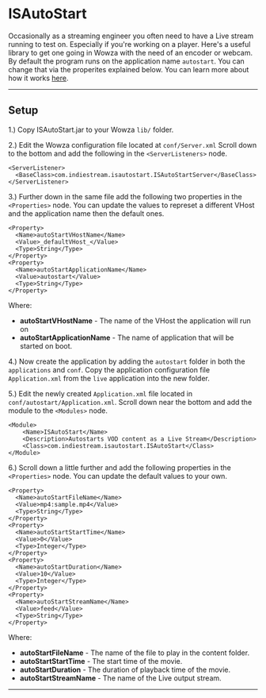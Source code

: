 # ISAutoStart

Occasionally as a streaming engineer you often need to have a Live stream running to test on. Especially if you're working on a player. Here's a useful library to get one going in Wowza with the need of an encoder or webcam. By default the program runs on the application name ```autostart```. You can change that via the properites explained below. You can learn more about how it works [here](http://www.indiestre.am/?p=7).

---

## Setup

1.) Copy ISAutoStart.jar to your Wowza ```lib/``` folder.

2.) Edit the Wowza configuration file located at ```conf/Server.xml``` Scroll down to the bottom and add the following in the ```<ServerListeners>``` node.

```
<ServerListener>
  <BaseClass>com.indiestream.isautostart.ISAutoStartServer</BaseClass>
</ServerListener>
```

3.) Further down in the same file add the following two properties in the ```<Properties>``` node. You can update the values to represet a different VHost and the application name then the default ones.

```
<Property>
  <Name>autoStartVHostName</Name>
  <Value>_defaultVHost_</Value>
  <Type>String</Type>
</Property>
<Property>
  <Name>autoStartApplicationName</Name>
  <Value>autostart</Value>
  <Type>String</Type>
</Property>
```

Where:
* **autoStartVHostName** - The name of the VHost the application will run on
* **autoStartApplicationName** - The name of application that will be started on boot.


4.) Now create the application by adding the ```autostart``` folder in both the ```applications``` and ```conf```. Copy the application configuration file ```Application.xml``` from the ```live``` application into the new folder.

5.) Edit the newly created ```Application.xml``` file located in ```conf/autostart/Application.xml```. Scroll down near the bottom and add the module to the ```<Modules>``` node.

```
<Module>
	<Name>ISAutoStart</Name>
	<Description>Autostarts VOD content as a Live Stream</Description>
	<Class>com.indiestream.isautostart.ISAutoStart</Class>
</Module>
```

6.) Scroll down a little further and add the following properties in the ```<Properties>``` node. You can update the default values to your own.


```
<Property>
  <Name>autoStartFileName</Name>
  <Value>mp4:sample.mp4</Value>
  <Type>String</Type>
</Property>
<Property>
  <Name>autoStartStartTime</Name>
  <Value>0</Value>
  <Type>Integer</Type>
</Property>
<Property>
  <Name>autoStartDuration</Name>
  <Value>10</Value>
  <Type>Integer</Type>
</Property>
<Property>
  <Name>autoStartStreamName</Name>
  <Value>feed</Value>
  <Type>String</Type>
</Property>
```

Where:
* **autoStartFileName** - The name of the file to play in the content folder.
* **autoStartStartTime** - The start time of the movie.
* **autoStartDuration** - The duration of playback time of the movie.
* **autoStartStreamName** - The name of the Live output stream.


---
